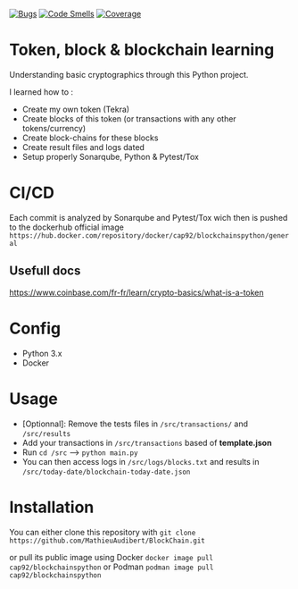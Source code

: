 [![Bugs](https://sonarcloud.io/api/project_badges/measure?project=MathieuAudibert_BlockChain&metric=bugs&token=d7be540c8103597de4b21fa888b5daad459600e4)](https://sonarcloud.io/summary/new_code?id=MathieuAudibert_BlockChain)
[![Code Smells](https://sonarcloud.io/api/project_badges/measure?project=MathieuAudibert_BlockChain&metric=code_smells&token=d7be540c8103597de4b21fa888b5daad459600e4)](https://sonarcloud.io/summary/new_code?id=MathieuAudibert_BlockChain)
[![Coverage](https://sonarcloud.io/api/project_badges/measure?project=MathieuAudibert_BlockChain&metric=coverage&token=d7be540c8103597de4b21fa888b5daad459600e4)](https://sonarcloud.io/summary/new_code?id=MathieuAudibert_BlockChain)

# Token, block & blockchain learning

Understanding basic cryptographics through this Python project.

I learned how to :

- Create my own token (Tekra)
- Create blocks of this token (or transactions with any other tokens/currency)
- Create block-chains for these blocks
- Create result files and logs dated
- Setup properly Sonarqube, Python & Pytest/Tox

# CI/CD

Each commit is analyzed by Sonarqube and Pytest/Tox wich then is pushed to the dockerhub official image `https://hub.docker.com/repository/docker/cap92/blockchainspython/general`

## Usefull docs

https://www.coinbase.com/fr-fr/learn/crypto-basics/what-is-a-token

# Config

- Python 3.x
- Docker

# Usage

- [Optionnal]: Remove the tests files in `/src/transactions/` and `/src/results`
- Add your transactions in `/src/transactions` based of **template.json**
- Run `cd /src` --> `python main.py`
- You can then access logs in `/src/logs/blocks.txt` and results in `/src/today-date/blockchain-today-date.json`

# Installation

You can either clone this repository with `git clone https://github.com/MathieuAudibert/BlockChain.git`

or pull its public image using Docker `docker image pull cap92/blockchainspython` or Podman `podman image pull cap92/blockchainspython`
